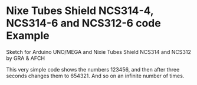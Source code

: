 # Nixe Tubes Shield NCS314-4, NCS314-6 and NCS312-6 code Example
Sketch for Arduino UNO/MEGA and Nixie Tubes Shield NCS314 and NCS312 by GRA &amp; AFCH

This very simple code shows the numbers 123456, and then after three seconds changes them to 654321. And so on an infinite number of times.
